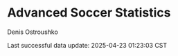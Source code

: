 # Advanced Soccer Statistics
Denis Ostroushko

<!-- gfm -->

Last successful data update: 2025-04-23 01:23:03 CST

